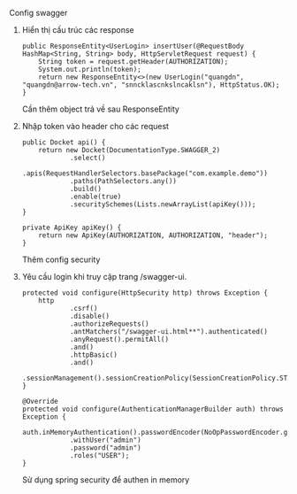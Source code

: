 Config swagger
1. Hiển thị cấu trúc các response

    ```@PostMapping("insert")
    public ResponseEntity<UserLogin> insertUser(@RequestBody HashMap<String, String> body, HttpServletRequest request) {
        String token = request.getHeader(AUTHORIZATION);
        System.out.println(token);
        return new ResponseEntity<>(new UserLogin("quangdn", "quangdn@arrow-tech.vn", "snncklascnkslncaklsn"), HttpStatus.OK);
    }
    ```
    Cần thêm object trả về sau ResponseEntity

2. Nhập token vào header cho các request

    ```@Bean
    public Docket api() {
        return new Docket(DocumentationType.SWAGGER_2)
                .select()
                .apis(RequestHandlerSelectors.basePackage("com.example.demo"))
                .paths(PathSelectors.any())
                .build()
                .enable(true)
                .securitySchemes(Lists.newArrayList(apiKey()));
    }

    private ApiKey apiKey() {
        return new ApiKey(AUTHORIZATION, AUTHORIZATION, "header");
    }
    ```
    Thêm config security

3. Yêu cầu login khi truy cập trang /swagger-ui.

    ```@Override
    protected void configure(HttpSecurity http) throws Exception {
        http
                .csrf()
                .disable()
                .authorizeRequests()
                .antMatchers("/swagger-ui.html**").authenticated()
                .anyRequest().permitAll()
                .and()
                .httpBasic()
                .and()
                .sessionManagement().sessionCreationPolicy(SessionCreationPolicy.STATELESS);
    }

    @Override
    protected void configure(AuthenticationManagerBuilder auth) throws Exception {
        auth.inMemoryAuthentication().passwordEncoder(NoOpPasswordEncoder.getInstance())
                .withUser("admin")
                .password("admin")
                .roles("USER");
    }
    ```
    Sử dụng spring security để authen in memory
